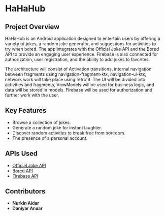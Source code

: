 # HaHaHub

## Project Overview
HaHaHub is an Android application designed to entertain users by offering a variety of jokes, a random joke generator, and suggestions for activities to try when bored. The app integrates with the Official Joke API and the Bored API to provide an engaging user experience. Firebase is also connected for authorization, user registration, and the ability to add jokes to favorites.

The architecture will consist of Activation transitions, internal navigation between fragments using navigation-fragment-ktx, navigation-ui-ktx, network work will take place using retrofit. The UI will be divided into activities and fragments, ViewModels will be used for business logic, and data will be stored in models. Firebase will be used for authorization and further work with the user.

## Key Features
- Browse a collection of jokes.
- Generate a random joke for instant laughter.
- Discover random activities to break free from boredom.
- The presence of a personal account.

## APIs Used
- [Official Joke API](https://github.com/15Dkatz/official_joke_api)
- [Bored API](https://www.boredapi.com/)
- [Firebase API](https://firebase.google.com/docs/reference)

## Contributors
- **Nurkin Aidar**
- **Daniyar Anuar**

